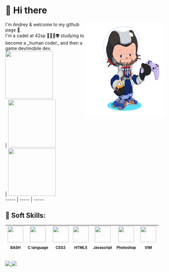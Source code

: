 # 👋 Hi there 
<img src="https://github.com/andreyvdl/andreyvdl/blob/main/images/octocat-1661991206272.png" width="250" height="300" align="right">
I'm Andrey & welcome to my github page 🙂.<br>
I'm a cadet at 42sp 👨‍🚀🚀👽 studying to become a _human coder_ and then a game dev/mobile dev.<br>
<img src="https://github.com/andreyvdl/42sp-basecamp-2021-badges/blob/main/explorador.png" width="150" height="150"><br> | <img src="https://github.com/andreyvdl/42sp-basecamp-2021-badges/blob/main/Comunidade-3.png" width="150" height="150"><br> | <img src="https://github.com/andreyvdl/42sp-basecamp-2021-badges/blob/main/Vila-Unida-3.png" width="150" height="150"><br>
----- | ----- | -----


## 🧠 Soft Skills: 
<img src="https://cdn.jsdelivr.net/gh/devicons/devicon/icons/bash/bash-plain.svg" width="50" height="50"><br><sub>BASH</sub> | <img src="https://cdn.jsdelivr.net/gh/devicons/devicon/icons/c/c-plain.svg" width="50" height="50"><br><sub>C language</sub> | <img src="https://cdn.jsdelivr.net/gh/devicons/devicon/icons/css3/css3-plain-wordmark.svg" width="50" height="50"><br><sub>CSS3</sub> | <img src="https://cdn.jsdelivr.net/gh/devicons/devicon/icons/html5/html5-plain-wordmark.svg" width="50" height="50"><br><sub>HTML5</sub> | <img src="https://cdn.jsdelivr.net/gh/devicons/devicon/icons/javascript/javascript-plain.svg" width="50" height="50"><br><sub>Javascript</sub> | <img src="https://cdn.jsdelivr.net/gh/devicons/devicon/icons/photoshop/photoshop-line.svg" width="50" height="50"><br><sub>Photoshop</sub> | <img src="https://cdn.jsdelivr.net/gh/devicons/devicon/icons/vim/vim-original.svg" width="50" height="50"><br><sub>VIM</sub>
:---: | :---: | :---: | :---: | :---: | :---: | :---:
<br>

<a href="https://github.com/andreyvdl">
<img width="250em" src="https://github-readme-stats.vercel.app/api/top-langs/?username=andreyvdl&langs_count=7&theme=chartreuse-dark"/>
<img height="200em" src="https://github-readme-stats.vercel.app/api?username=andreyvdl&show_icons=true&theme=chartreuse-dark&include_all_commits=true&count_private=true"/>
<br>



<!--
**andreyvdl/andreyvdl** is a ✨ _special_ ✨ repository because its `README.md` (this file) appears on your GitHub profile.

Here are some ideas to get you started:

- 🔭 I’m currently working on ...
- 🌱 I’m currently learning ...
- 👯 I’m looking to collaborate on ...
- 🤔 I’m looking for help with ...
- 💬 Ask me about ...
- 📫 How to reach me: ...
- 😄 Pronouns: ...
- ⚡ Fun fact: ...
-->



